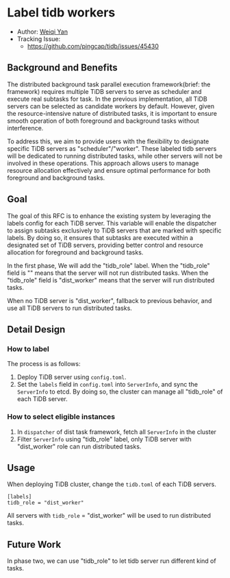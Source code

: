 # Label tidb workers 

- Author: [Weiqi Yan](https://github.com/ywqzzy)
- Tracking Issue:
  - https://github.com/pingcap/tidb/issues/45430

## Background and Benefits
The distributed background task parallel execution framework(brief: the framework) requires multiple TiDB servers to serve as scheduler and execute real subtasks for task. In the previous implementation, all TiDB servers can be selected as candidate workers by default. However, given the resource-intensive nature of distributed tasks, it is important to ensure smooth operation of both foreground and background tasks without interference.

To address this, we aim to provide users with the flexibility to designate specific TiDB servers as "scheduler"/"worker". These labeled tidb servers will be dedicated to running distributed tasks, while other servers will not be involved in these operations. This approach allows users to manage resource allocation effectively and ensure optimal performance for both foreground and background tasks.

## Goal
The goal of this RFC is to enhance the existing system by leveraging the labels config for each TiDB server. This variable will enable the dispatcher to assign subtasks exclusively to TiDB servers that are marked with specific labels. By doing so, it ensures that subtasks are executed within a designated set of TiDB servers, providing better control and resource allocation for foreground and background tasks.

In the first phase, We will add the "tidb_role" label.
When the "tidb_role" field is "" means that the server will not run distributed tasks.
When the "tidb_role" field is "dist_worker" means that the server will run distributed tasks.

When no TiDB server is "dist_worker", fallback to previous behavior, and use all TiDB servers to run distributed tasks.

## Detail Design

### How to label

The process is as follows:
1. Deploy TiDB server using `config.toml`.
2. Set the `labels` field in `config.toml` into `ServerInfo`, and sync the `ServerInfo` to etcd.
By doing so, the cluster can manage all "tidb_role" of each TiDB server.

### How to select eligible instances
1. In `dispatcher` of dist task framework, fetch all `ServerInfo` in the cluster
2. Filter `ServerInfo` using "tidb_role" label, only TiDB server with "dist_worker" role can run distributed tasks.

## Usage
When deploying TiDB cluster, change the `tidb.toml` of each TiDB servers.
```
[labels]
tidb_role = "dist_worker"
```
All servers with `tidb_role` = "dist_worker" will be used to run distributed tasks.


## Future Work

In phase two, we can use "tidb_role" to let tidb server run different kind of tasks.


